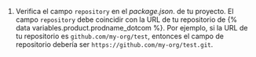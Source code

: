 1. Verifica el campo `repository` en el *package.json*. de tu proyecto. El campo `repository` debe coincidir con la URL de tu repositorio de {% data variables.product.prodname_dotcom %}. Por ejemplo, si la URL de tu repositorio es `github.com/my-org/test`, entonces el campo de repositorio debería ser `https://github.com/my-org/test.git`.
